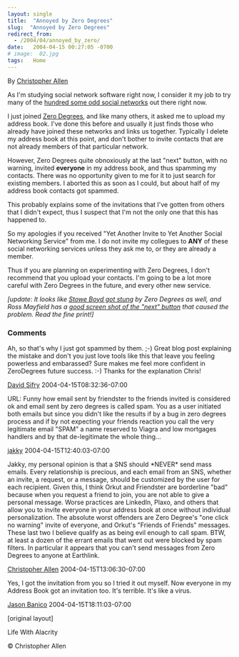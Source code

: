 ```yaml
---
layout: single
title:  "Annoyed by Zero Degrees"
slug:  "Annoyed by Zero Degrees"
redirect_from:
  - /2004/04/annoyed_by_zero/
date:   2004-04-15 00:27:05 -0700
# image:  02.jpg
tags:   Home
---
```


By [Christopher Allen](/lwa/about)

As I'm studying social network software right now, I consider it my job to try many of the [hundred some odd social networks](http://socialsoftware.weblogsinc.com/entry/2241460714746671/) out there right now.

I just joined [Zero Degrees](http://www.zerodegrees.com), and like many others, it asked me to upload my address book. I've done this before and usually it just finds those who already have joined these networks and links us together. Typically I delete my address book at this point, and don't bother to invite contacts that are not already members of that particular network.

However, Zero Degrees quite obnoxiously at the last "next" button, with no warning, invited **everyone** in my address book, and thus spamming my contacts. There was no opportunity given to me for it to just search for existing members. I aborted this as soon as I could, but about half of my address book contacts got spammed.

This probably explains some of the invitations that I've gotten from others that I didn't expect, thus I suspect that I'm not the only one that this has happened to.

So my apologies if you received "Yet Another Invite to Yet Another Social Networking Service" from me. I do not invite my collegues to **ANY** of these social networking services unless they ask me to, or they are already a member.

Thus if you are planning on experimenting with Zero Degrees, I don't recommend that you upload your contacts. I'm going to be a lot more careful with Zero Degrees in the future, and every other new service.

_\[update: It looks like [Stowe Boyd got stung](http://www.corante.com/getreal/archives/003050.html) by Zero Degrees as well, and Ross Mayfield has a [good screen shot of the "next" button](http://www.corante.com/many/archives/2004/04/15/how_to_achieve_zero_degrees_of_separation.php) that caused the problem. Read the fine print!\]_

### Comments

Ah, so that's why I just got spammed by them. ;-) Great blog post explaining the mistake and don't you just love tools like this that leave you feeling powerless and embarassed? Sure makes me feel more confident in ZeroDegrees future success. :-) Thanks for the explanation Chris!

[David Sifry](http://www.sifry.com/alerts/) 2004-04-15T08:32:36-07:00

URL: Funny how email sent by friendster to the friends invited is considered ok and email sent by zero degrees is called spam. You as a user initiated both emails but since you didn't like the results if by a bug in zero degrees process and if by not expecting your friends reaction you call the very legitimate email "SPAM" a name reserved to Viagra and low mortgages handlers and by that de-legitimate the whole thing...

[jakky](#) 2004-04-15T12:40:03-07:00

Jakky, my personal opinion is that a SNS should \*NEVER\* send mass emails. Every relationship is precious, and each email from an SNS, whether an invite, a request, or a message, should be customized by the user for each recipient. Given this, I think Orkut and Friendster are borderline "bad" because when you request a friend to join, you are not able to give a personal message. Worse practices are LinkedIn, Plaxo, and others that allow you to invite everyone in your address book at once without individual personalization. The absolute worst offenders are Zero Degree's "one click no warning" invite of everyone, and Orkut's "Friends of Friends" messages. These last two I believe qualify as as being evil enough to call spam. BTW, at least a dozen of the errant emails that went out were blocked by spam filters. In particular it appears that you can't send messages from Zero Degrees to anyone at Earthlink.

[Christopher Allen](http://www.lifewithalacrity.com/) 2004-04-15T13:06:30-07:00

Yes, I got the invitation from you so I tried it out myself. Now everyone in my Address Book got an invitation too. It's terrible. It's like a virus.

[Jason Banico](http://www.funchain.com) 2004-04-15T18:11:03-07:00

[original layout]

Life With Alacrity

© Christopher Allen
